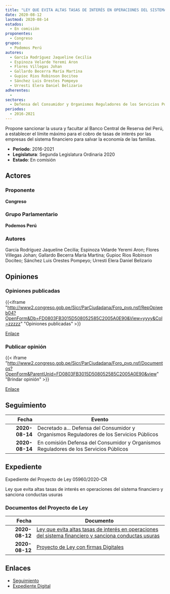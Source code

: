 ```yaml
---
title: "LEY QUE EVITA ALTAS TASAS DE INTERÉS EN OPERACIONES DEL SISTEMA FINANCIERO Y SANCIONA CONDUCTAS USURERAS"
date: 2020-08-12
lastmod: 2020-08-14
estados: 
  - En comisión
proponentes: 
  - Congreso
grupos: 
  - Podemos Perú
autores: 
  - García Rodríguez Jaqueline Cecilia
  - Espinoza Velarde Yeremi Aron
  - Flores Villegas Johan
  - Gallardo Becerra María Martina
  - Gupioc Rios Robinson Dociteo
  - Sánchez Luis Orestes Pompeyo
  - Urresti Elera Daniel Belizario
adherentes: 
  - 
sectores: 
  - Defensa del Consumidor y Organismos Reguladores de los Servicios Públicos
periodos: 
  - 2016-2021
---
```


Propone sancionar la usura y facultar al Banco Central de Reserva del Perú, a establecer el límite máximo para el cobro de tasas de interés por las empresas del sistema financiero para salvar la economía de las familias.

- **Periodo**: 2016-2021
- **Legislatura**: Segunda Legislatura Ordinaria 2020
- **Estado**: En comisión

## Actores

### Proponente

**Congreso**

### Grupo Parlamentario

**Podemos Perú**

### Autores

García Rodríguez Jaqueline Cecilia; Espinoza Velarde Yeremi Aron; Flores Villegas Johan; Gallardo Becerra María Martina; Gupioc Rios Robinson Dociteo; Sánchez Luis Orestes Pompeyo; Urresti Elera Daniel Belizario


## Opiniones

### Opiniones publicadas

{{<iframe "http://www2.congreso.gob.pe/Sicr/ParCiudadana/Foro_pvp.nsf/RepOpiweb04?OpenForm&Db=FD0803FB3015D508052585C2005A0E90&View=yyyy&Col=zzzzz" "Opiniones publicadas" >}}

[Enlace](http://www2.congreso.gob.pe/Sicr/ParCiudadana/Foro_pvp.nsf/RepOpiweb04?OpenForm&Db=FD0803FB3015D508052585C2005A0E90&View=yyyy&Col=zzzzz)
### Publicar opinión

{{< iframe "http://www2.congreso.gob.pe/Sicr/ParCiudadana/Foro_pvp.nsf/Documentos?OpenForm&ParentUnid=FD0803FB3015D508052585C2005A0E90&view" "Brindar opinión" >}}

[Enlace](http://www2.congreso.gob.pe/Sicr/ParCiudadana/Foro_pvp.nsf/Documentos?OpenForm&ParentUnid=FD0803FB3015D508052585C2005A0E90&view)

## Seguimiento

| Fecha | Evento |
|------:|--------|
| **2020-08-14** | Decretado a... Defensa del Consumidor y Organismos Reguladores de los Servicios Públicos|
| **2020-08-14** | En comisión Defensa del Consumidor y Organismos Reguladores de los Servicios Públicos|


## Expediente

Expediente del Proyecto de Ley 05960/2020-CR

Ley que evita altas tasas de interés en operaciones del sistema financiero y sanciona conductas usuras


### Documentos del Proyecto de Ley

| Fecha | Documento |
|------:|--------|
| **2020-08-12** | [Ley que evita altas tasas de interés en operaciones del sistema financiero y sanciona conductas usuras](http://www.leyes.congreso.gob.pe/Documentos/2016_2021/Proyectos_de_Ley_y_de_Resoluciones_Legislativas/PL05960-20200812.pdf) |
| **2020-08-12** | [Proyecto de Ley con firmas Digitales](http://www.leyes.congreso.gob.pe/Documentos/2016_2021/Proyectos_de_Ley_y_de_Resoluciones_Legislativas/Proyectos_Firmas_digitales/PL05960.pdf) |

## Enlaces 

- [Seguimiento](http://www2.congreso.gob.pe/Sicr/TraDocEstProc/CLProLey2016.nsf/f7fff46988ca05b1052578e100829cc7/9d9a60d8bd04d37e052585c20067cb1f?OpenDocument)
- [Expediente Digital](http://www2.congreso.gob.pe/Sicr/TraDocEstProc/CLProLey2016.nsf/f7fff46988ca05b1052578e100829cc7/9d9a60d8bd04d37e052585c20067cb1f?OpenDocument&Click=05257FB7005EB655.eb71d0cf91d8294e05256cdf006b5706/$Body/0.1C6C)
